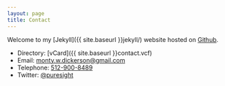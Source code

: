 ```yaml
---
layout: page
title: Contact
---
```


Welcome to my [Jekyll]({{ site.baseurl }}jekyll/) website hosted on [Github](https://github.com/puresight).

* Directory: [vCard]({{ site.baseurl }}contact.vcf)
* Email: <a href='mailt&#111;&#58;&#37;6D%6F%&#54;Ety.w&#46;d&#37;6&#57;%63k%65rso%6E&#64;gma&#105;l&#46;c%6Fm'>&#109;&#111;&#110;&#116;y&#46;w&#46;&#100;ickers&#111;n&#64;gma&#105;&#108;&#46;com</a>
* Telephone: <a href='tel:+1&#45;5%&#51;1&#50;-9%300&#45;&#56;4&#56;%39'>5&#49;2&#45;900-8489</a>
* Twitter: [@puresight](https://twitter.com/puresight)
